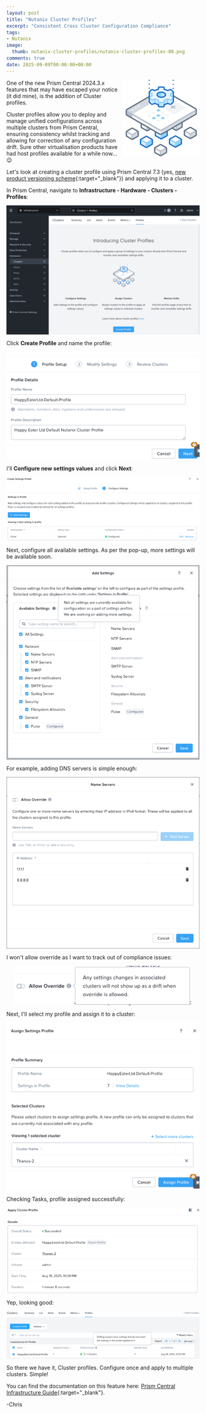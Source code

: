 ```yaml
---
layout: post
title: "Nutanix Cluster Profiles"
excerpt: "Consistent Cross Cluster Configuration Compliance"
tags:  
- Nutanix
image:
  thumb: nutanix-cluster-profiles/nutanix-cluster-profiles-00.png
comments: true
date: 2025-09-09T00:00:00+00:00
---
```

<img style="float: right; margin: 0px 0px 10px 10px;" alt="Nutanix Cluster Profiles" src="/images/nutanix-cluster-profiles/nutanix-cluster-profiles-00.png">
One of the new Prism Central 2024.3.x features that may have escaped your notice (it did mine), is the addition of Cluster profiles.

Cluster profiles allow you to deploy and manage unified configurations across multiple clusters from Prism Central, ensuring consistency whilst tracking and allowing for correction of any configuration drift. Sure other virtualisation products have had host profiles available for a while now... :wink:

Let's look at creating a cluster profile using Prism Central 7.3 (yes, [new product versioning scheme](https://portal.nutanix.com/page/documents/details?targetId=Release-Notes-Prism-Central-vpc_7_3:Release-Notes-Prism-Central-vpc_7_3){:target="_blank"}) and applying it to a cluster. 

In Prism Central, navigate to **Infrastructure - Hardware - Clusters - Profiles**:

<img style="display: block; margin-left: auto; margin-right: auto;" alt="Cluster Profiles Welcome" src="/images/nutanix-cluster-profiles/nutanix-cluster-profiles-01.png">

Click **Create Profile** and name the profile:

<img style="display: block; margin-left: auto; margin-right: auto;" alt="Cluster Profiles Creation 1" src="/images/nutanix-cluster-profiles/nutanix-cluster-profiles-02.png">

I'll **Configure new settings values** and click **Next**:

<img style="display: block; margin-left: auto; margin-right: auto;" alt="Cluster Profiles Creation 2" src="/images/nutanix-cluster-profiles/nutanix-cluster-profiles-03.png">

Next, configure all available settings. As per the pop-up, more settings will be available soon.

<img style="display: block; margin-left: auto; margin-right: auto;" alt="Cluster Profiles Creation 3" src="/images/nutanix-cluster-profiles/nutanix-cluster-profiles-04.png">

For example, adding DNS servers is simple enough:

<img style="display: block; margin-left: auto; margin-right: auto;" alt="Cluster Profiles Creation 4" src="/images/nutanix-cluster-profiles/nutanix-cluster-profiles-05.png">

I won't allow override as I want to track out of compliance issues:

<img style="display: block; margin-left: auto; margin-right: auto;" alt="Cluster Profiles Creation 5" src="/images/nutanix-cluster-profiles/nutanix-cluster-profiles-06.png">

Next, I'll select my profile and assign it to a cluster:

<img style="display: block; margin-left: auto; margin-right: auto;" alt="Cluster Profiles Creation 6" src="/images/nutanix-cluster-profiles/nutanix-cluster-profiles-07.png">

Checking Tasks, profile assigned successfully: 

<img style="display: block; margin-left: auto; margin-right: auto;" alt="Cluster Profiles Creation 7" src="/images/nutanix-cluster-profiles/nutanix-cluster-profiles-08.png">

Yep, looking good:

<img style="display: block; margin-left: auto; margin-right: auto;" alt="Cluster Profiles Creation 8" src="/images/nutanix-cluster-profiles/nutanix-cluster-profiles-09.png">

So there we have it, Cluster profiles. Configure once and apply to multiple clusters. Simple!

You can find the documentation on this feature here: [Prism Central Infrastructure Guide](https://portal.nutanix.com/page/documents/details?targetId=Prism-Central-Guide-vpc_7_3:mul-settings-profiles-clusters-pc-c.html){:target="_blank"}.

-Chris